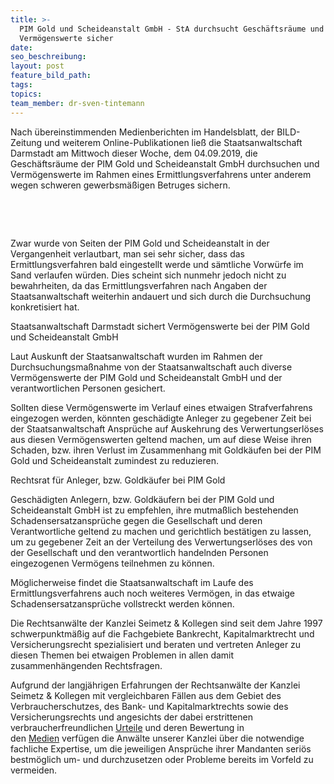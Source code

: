 ```yaml
---
title: >-
  PIM Gold und Scheideanstalt GmbH - StA durchsucht Geschäftsräume und stellt
  Vermögenswerte sicher
date:
seo_beschreibung:
layout: post
feature_bild_path:
tags:
topics:
team_member: dr-sven-tintemann
---
```


Nach &uuml;bereinstimmenden Medienberichten im Handelsblatt, der BILD-Zeitung und weiterem Online-Publikationen lie&szlig; die Staatsanwaltschaft&nbsp; Darmstadt am Mittwoch dieser Woche, dem 04.09.2019, die Gesch&auml;ftsr&auml;ume der PIM Gold und Scheideanstalt GmbH durchsuchen und Vermögenswerte im Rahmen eines Ermittlungsverfahrens unter anderem wegen schweren gewerbsm&auml;&szlig;igen Betruges sichern.

&nbsp;

&nbsp;

Zwar wurde von Seiten der PIM Gold und Scheideanstalt in der Vergangenheit verlautbart, man sei sehr sicher, dass das Ermittlungsverfahren bald eingestellt werde und s&auml;mtliche Vorw&uuml;rfe im Sand verlaufen w&uuml;rden. Dies scheint sich nunmehr jedoch nicht zu bewahrheiten, da das Ermittlungsverfahren nach Angaben der Staatsanwaltschaft weiterhin andauert und sich durch die Durchsuchung konkretisiert hat.

Staatsanwaltschaft Darmstadt sichert Vermögenswerte bei der PIM Gold und Scheideanstalt GmbH

Laut Auskunft der Staatsanwaltschaft wurden im Rahmen der Durchsuchungsma&szlig;nahme von der Staatsanwaltschaft auch diverse Vermögenswerte der PIM Gold und Scheideanstalt GmbH und der verantwortlichen Personen gesichert.

Sollten diese Vermögenswerte im Verlauf eines etwaigen Strafverfahrens eingezogen werden, könnten gesch&auml;digte Anleger zu gegebener Zeit bei der Staatsanwaltschaft Anspr&uuml;che auf Auskehrung des Verwertungserlöses aus diesen Vermögenswerten geltend machen, um auf diese Weise ihren Schaden, bzw. ihren Verlust im Zusammenhang mit Goldk&auml;ufen bei der PIM Gold und Scheideanstalt zumindest zu reduzieren.

Rechtsrat f&uuml;r Anleger, bzw. Goldk&auml;ufer bei PIM Gold

Gesch&auml;digten Anlegern, bzw. Goldk&auml;ufern bei der PIM Gold und Scheideanstalt GmbH ist zu empfehlen, ihre mutma&szlig;lich bestehenden Schadensersatzanspr&uuml;che gegen die Gesellschaft und deren Verantwortliche geltend zu machen und gerichtlich best&auml;tigen zu lassen, um zu gegebener Zeit an der Verteilung des Verwertungserlöses des von der Gesellschaft und den verantwortlich handelnden Personen eingezogenen Vermögens teilnehmen zu können.

Möglicherweise findet die Staatsanwaltschaft im Laufe des Ermittlungsverfahrens auch noch weiteres Vermögen, in das etwaige Schadensersatzanspr&uuml;che vollstreckt werden können.

Die Rechtsanw&auml;lte der Kanzlei Seimetz & Kollegen sind seit dem Jahre 1997 schwerpunktm&auml;&szlig;ig auf die Fachgebiete Bankrecht, Kapitalmarktrecht und Versicherungsrecht spezialisiert und beraten und vertreten Anleger zu diesen Themen bei etwaigen Problemen in allen damit zusammenh&auml;ngenden Rechtsfragen.

Aufgrund der langj&auml;hrigen Erfahrungen der Rechtsanw&auml;lte der Kanzlei Seimetz & Kollegen mit vergleichbaren F&auml;llen aus dem Gebiet des Verbraucherschutzes, des Bank- und Kapitalmarktrechts sowie des Versicherungsrechts und angesichts der dabei erstrittenen verbraucherfreundlichen&nbsp;[Urteile](https://www.seimetz-rechtsanwaelte.de/leistungsbilanz-erfolge/)&nbsp;und deren Bewertung in den&nbsp;[Medien](https://www.seimetz-rechtsanwaelte.de/medienpraesenz/)&nbsp;verf&uuml;gen die Anw&auml;lte unserer Kanzlei &uuml;ber die notwendige fachliche Expertise, um die jeweiligen Anspr&uuml;che ihrer Mandanten seriös bestmöglich um- und durchzusetzen oder Probleme bereits im Vorfeld zu vermeiden.